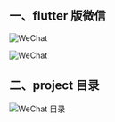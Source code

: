 ## 一、flutter 版微信

![WeChat](https://upload-images.jianshu.io/upload_images/13588982-6c0c3580714ee3f9.png?imageMogr2/auto-orient/strip%7CimageView2/2/w/1240)

![WeChat](https://upload-images.jianshu.io/upload_images/13588982-f6131f086a69cdad.png?imageMogr2/auto-orient/strip%7CimageView2/2/w/1240)



## 二、project 目录


![WeChat 目录](https://upload-images.jianshu.io/upload_images/13588982-ab845fb1d793b7a2.png?imageMogr2/auto-orient/strip%7CimageView2/2/w/1240)

